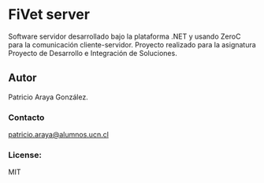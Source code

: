 # FiVet server

Software servidor desarrollado bajo la plataforma .NET y usando ZeroC para la comunicación cliente-servidor. Proyecto realizado para la asignatura Proyecto de Desarrollo e Integración de Soluciones.

## Autor
Patricio Araya González. 
### Contacto
patricio.araya@alumnos.ucn.cl

### License:
MIT